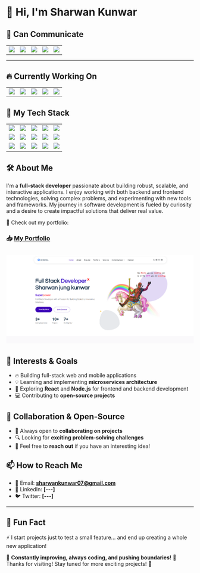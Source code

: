 # 👋 Hi, I'm Sharwan Kunwar  

## 💬 Can Communicate  
<table>
  <tr>
    <td><img src="https://img.shields.io/badge/Java-%23ED8B00.svg?style=for-the-badge&logo=java&logoColor=white"/></td>
    <td><img src="https://img.shields.io/badge/C-%2300599C.svg?style=for-the-badge&logo=c&logoColor=white"/></td>
    <td><img src="https://img.shields.io/badge/JavaScript-%23F7DF1E.svg?style=for-the-badge&logo=javascript&logoColor=black"/></td>
    <td><img src="https://img.shields.io/badge/HTML5-%23E34F26.svg?style=for-the-badge&logo=html5&logoColor=white"/></td>
    <td><img src="https://img.shields.io/badge/CSS3-%231572B6.svg?style=for-the-badge&logo=css3&logoColor=white"/></td>
  </tr>
</table>  

---

## 🔥 Currently Working On  
<table>
  <tr>
    <td><img src="https://img.shields.io/badge/React-%2361DAFB.svg?style=for-the-badge&logo=react&logoColor=black"/></td>
    <td><img src="https://img.shields.io/badge/Tailwind%20CSS-%2306B6D4.svg?style=for-the-badge&logo=tailwind-css&logoColor=white"/></td>
    <td><img src="https://img.shields.io/badge/Three.js-%23000000.svg?style=for-the-badge&logo=three.js&logoColor=white"/></td>
    <td><img src="https://img.shields.io/badge/GSAP-%2388CE02.svg?style=for-the-badge&logo=greensock&logoColor=white"/></td>
    <td><img src="https://img.shields.io/badge/PostgreSQL-%234169E1.svg?style=for-the-badge&logo=postgresql&logoColor=white"/></td>
  </tr>
</table>

## 🚀 My Tech Stack  
<table>
  <tr>
    <td><img src="https://img.shields.io/badge/Spring%20Boot-%236DB33F.svg?style=for-the-badge&logo=spring-boot&logoColor=white"/></td>
    <td><img src="https://img.shields.io/badge/Docker-%230db7ed.svg?style=for-the-badge&logo=docker&logoColor=white"/></td>
    <td><img src="https://img.shields.io/badge/PostgreSQL-%234169E1.svg?style=for-the-badge&logo=postgresql&logoColor=white"/></td>
    <td><img src="https://img.shields.io/badge/React-%2361DAFB.svg?style=for-the-badge&logo=react&logoColor=black"/></td>
    <td><img src="https://img.shields.io/badge/Git-%23F05033.svg?style=for-the-badge&logo=git&logoColor=white"/></td>
  </tr>
  <tr>
    <td><img src="https://img.shields.io/badge/GitHub-%23121011.svg?style=for-the-badge&logo=github&logoColor=white"/></td>
    <td><img src="https://img.shields.io/badge/Figma-%23F24E1E.svg?style=for-the-badge&logo=figma&logoColor=white"/></td>
    <td><img src="https://img.shields.io/badge/VS%20Code-%23007ACC.svg?style=for-the-badge&logo=visual-studio-code&logoColor=white"/></td>
    <td><img src="https://img.shields.io/badge/IntelliJ%20IDEA-%23000000.svg?style=for-the-badge&logo=intellij-idea&logoColor=white"/></td>
    <td><img src="https://img.shields.io/badge/Android%20Studio-%2320232a.svg?style=for-the-badge&logo=android-studio&logoColor=green"/></td>
  </tr>
  <tr>
    <td><img src="https://img.shields.io/badge/MongoDB-%2347A248.svg?style=for-the-badge&logo=mongodb&logoColor=white"/></td>
    <td><img src="https://img.shields.io/badge/Node.js-%2343853B.svg?style=for-the-badge&logo=node.js&logoColor=white"/></td>
    <td><img src="https://img.shields.io/badge/GSAP-%2388CE02.svg?style=for-the-badge&logo=greensock&logoColor=white"/></td>
    <td><img src="https://img.shields.io/badge/Tailwind%20CSS-%2306B6D4.svg?style=for-the-badge&logo=tailwind-css&logoColor=white"/></td>
    <td><img src="https://img.shields.io/badge/Three.js-%23000000.svg?style=for-the-badge&logo=three.js&logoColor=white"/></td>
  </tr>
</table>







## 🛠 About Me  
I'm a **full-stack developer** passionate about building robust, scalable, and interactive applications. I enjoy working with both backend and frontend technologies, solving complex problems, and experimenting with new tools and frameworks. My journey in software development is fueled by curiosity and a desire to create impactful solutions that deliver real value.

📌 Check out my portfolio:  
### **📥 [My Portfolio](https://sharwankunwar.github.io/My-Portfolio-07/)**  

![image](ss.png)
---

## 🚀 Interests & Goals  
- 🔥 Building full-stack web and mobile applications  
- 💡 Learning and implementing **microservices architecture**  
- 🚀 Exploring **React** and **Node.js** for frontend and backend development  
- 💻 Contributing to **open-source projects**  

## 🤝 Collaboration & Open-Source  
- 🚀 Always open to **collaborating on projects**  
- 🔍 Looking for **exciting problem-solving challenges**  
- 💬 Feel free to **reach out** if you have an interesting idea!

## 📫 How to Reach Me  
- 📩 Email: **sharwankunwar07@gmail.com**  
- 💼 LinkedIn: **[---]**  
- 🐦 Twitter: **[---]**  

---

## 🎉 Fun Fact  
⚡ I start projects just to test a small feature... and end up creating a whole new application!

🔹 **Constantly improving, always coding, and pushing boundaries!** 🚀  
Thanks for visiting! Stay tuned for more exciting projects! 🚀
